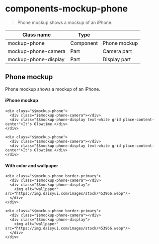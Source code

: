 # components-mockup-phone

> Phone mockup shows a mockup of an iPhone.

| Class name           | Type      |              |
| -------------------- | --------- | ------------ |
| mockup-phone         | Component | Phone mockup |
| mockup-phone-camera  | Part      | Camera part  |
| mockup-phone-display | Part      | Display part |

## Phone mockup

Phone mockup shows a mockup of an iPhone.

[](#iphone-mockup)

#### iPhone mockup

    <div class="$$mockup-phone">
      <div class="$$mockup-phone-camera"></div>
      <div class="$$mockup-phone-display text-white grid place-content-center">It's Glowtime.</div>
    </div>

    <div class="$$mockup-phone">
      <div class="$$mockup-phone-camera"></div>
      <div class="$$mockup-phone-display text-white grid place-content-center">It's Glowtime.</div>
    </div>

[](#with-color-and-wallpaper)

#### With color and wallpaper

    <div class="$$mockup-phone border-primary">
      <div class="$$mockup-phone-camera"></div>
      <div class="$$mockup-phone-display">
        <img alt="wallpaper" src="https://img.daisyui.com/images/stock/453966.webp"/>
      </div>
    </div>

    <div class="$$mockup-phone border-primary">
      <div class="$$mockup-phone-camera"></div>
      <div class="$$mockup-phone-display">
        <img alt="wallpaper" src="https://img.daisyui.com/images/stock/453966.webp"/>
      </div>
    </div>
